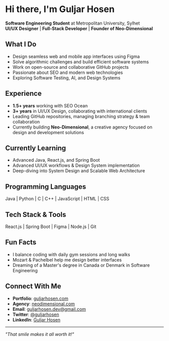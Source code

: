 # Hi there, I'm Guljar Hosen

**Software Engineering Student** at Metropolitan University, Sylhet  
**UI/UX Designer** | **Full-Stack Developer** | **Founder of Neo-Dimensional**

## What I Do
- Design seamless web and mobile app interfaces using Figma
- Solve algorithmic challenges and build efficient software systems
- Work on open-source and collaborative GitHub projects
- Passionate about SEO and modern web technologies
- Exploring Software Testing, AI, and Design Systems

## Experience
- **1.5+ years** working with SEO Ocean
- **3+ years** in UI/UX Design, collaborating with international clients
- Leading GitHub repositories, managing branching strategy & team collaboration
- Currently building **Neo-Dimensional**, a creative agency focused on design and development solutions

## Currently Learning
- Advanced Java, React.js, and Spring Boot
- Advanced UI/UX workflows & Design System implementation
- Deep-diving into System Design and Scalable Web Architecture

## Programming Languages
Java | Python | C | C++ | JavaScript | HTML | CSS

## Tech Stack & Tools
React.js | Spring Boot | Figma | Node.js | Git

## Fun Facts
- I balance coding with daily gym sessions and long walks
- Mozart & Pachelbel help me design better interfaces
- Dreaming of a Master's degree in Canada or Denmark in Software Engineering

## Connect With Me
- **Portfolio**: [guljarhosen.com](https://guljarhosen.com/)
- **Agency**: [neodimensional.com](https://neodimensional.com/)
- **Email**: guljarhosen.dev@gmail.com
- **Twitter**: [@guljarhosen](https://twitter.com/guljarhosen)
- **LinkedIn**: [Guljar Hosen](https://linkedin.com/in/guljarhosen)

---
*"That smile makes it all worth it!"*
